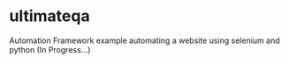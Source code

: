 # ultimateqa
Automation Framework example automating a website using selenium and python (In Progress...)
